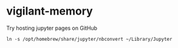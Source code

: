 # vigilant-memory
Try hosting jupyter pages on GitHub

```
ln -s /opt/homebrew/share/jupyter/nbconvert ~/Library/Jupyter
```

